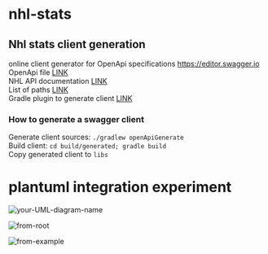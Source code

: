 # nhl-stats

## Nhl stats client generation
online client generator for OpenApi specifications https://editor.swagger.io  
OpenApi file [LINK](https://github.com/erunion/sport-api-specifications/blob/master/nhl/nhl.yaml)  
NHL API documentation [LINK](https://gitlab.com/dword4/nhlapi/tree/master/)  
List of paths [LINK](https://github.com/erunion/sport-api-specifications/tree/master/nhl)  
Gradle plugin to generate client [LINK](https://github.com/OpenAPITools/openapi-generator/tree/master/modules/openapi-generator-gradle-plugin)

### How to generate a swagger client 
Generate client sources: `./gradlew openApiGenerate`  
Build client: `cd build/generated; gradle build`  
Copy generated client to `libs`  

# plantuml integration experiment
![your-UML-diagram-name](http://www.plantuml.com/plantuml/proxy?cache=no&src=https://raw.githubusercontent.com/amartyushov/nhl-stats/master/docs/experiment.iuml)

![from-root](http://www.plantuml.com/plantuml/proxy?cache=no&src=https://raw.githubusercontent.com/amartyushov/nhl-stats/master/first-experiment.iuml)

![from-example](http://www.plantuml.com/plantuml/proxy?cache=no&src=https://raw.githubusercontent.com/jonashackt/plantuml-markdown/master/example-uml.iuml)

